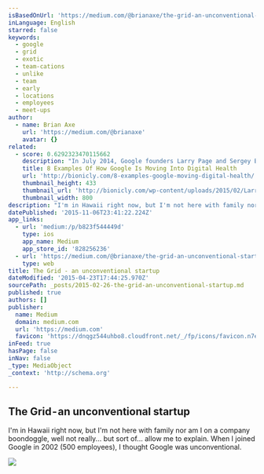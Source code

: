 ```yaml
---
isBasedOnUrl: 'https://medium.com/@brianaxe/the-grid-an-unconventional-startup-b823f544449d'
inLanguage: English
starred: false
keywords:
  - google
  - grid
  - exotic
  - team-cations
  - unlike
  - team
  - early
  - locations
  - employees
  - meet-ups
author:
  - name: Brian Axe
    url: 'https://medium.com/@brianaxe'
    avatar: {}
related:
  - score: 0.6292323470115662
    description: "In July 2014, Google founders Larry Page and Sergey Brin sat down for a rare interview with Vinod Khosla where they discussed, among other things, Google's involvement in health. When Khosla asked if Google would ever become a healthcare company, both founders were somewhat critical of the current healthcare system's regulatory hurdles and because of this didn't envisage becoming a big player in the space."
    title: 8 Examples Of How Google Is Moving Into Digital Health
    url: 'http://bionicly.com/8-examples-google-moving-digital-health/'
    thumbnail_height: 433
    thumbnail_url: 'http://bionicly.com/wp-content/uploads/2015/02/Larry-Sergey.png'
    thumbnail_width: 800
description: "I'm in Hawaii right now, but I'm not here with family nor am I on a company boondoggle, well not really... but sort of... allow me to explain. When I joined Google in 2002 (500 employees), I thought Google was unconventional."
datePublished: '2015-11-06T23:41:22.224Z'
app_links:
  - url: 'medium:/p/b823f544449d'
    type: ios
    app_name: Medium
    app_store_id: '828256236'
  - url: 'https://medium.com/@brianaxe/the-grid-an-unconventional-startup-b823f544449d'
    type: web
title: The Grid - an unconventional startup
dateModified: '2015-04-23T17:44:25.970Z'
sourcePath: _posts/2015-02-26-the-grid-an-unconventional-startup.md
published: true
authors: []
publisher:
  name: Medium
  domain: medium.com
  url: 'https://medium.com'
  favicon: 'https://dnqgz544uhbo8.cloudfront.net/_/fp/icons/favicon.n7eHNqdWyHhbTLN2-3a-6g.ico'
inFeed: true
hasPage: false
inNav: false
_type: MediaObject
_context: 'http://schema.org'

---
```

<article style=""><h1>The Grid - an unconventional startup</h1><p>I'm in Hawaii right now, but I'm not here with family nor am I on a company boondoggle, well not really... but sort of... allow me to explain. When I joined Google in 2002 (500 employees), I thought Google was unconventional.</p><img src="https://d262ilb51hltx0.cloudfront.net/max/800/1*1I-PNso0E8oXXywbN7bAIQ.jpeg" /></article>